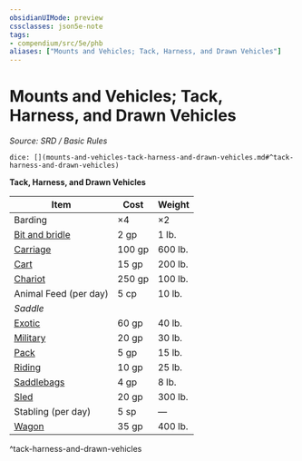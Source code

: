 ```yaml
---
obsidianUIMode: preview
cssclasses: json5e-note
tags:
- compendium/src/5e/phb
aliases: ["Mounts and Vehicles; Tack, Harness, and Drawn Vehicles"]
---
```

# Mounts and Vehicles; Tack, Harness, and Drawn Vehicles
*Source: SRD / Basic Rules* 

`dice: [](mounts-and-vehicles-tack-harness-and-drawn-vehicles.md#^tack-harness-and-drawn-vehicles)`

**Tack, Harness, and Drawn Vehicles**

| Item | Cost | Weight |
|------|------|--------|
| Barding | ×4 | ×2 |
| [Bit and bridle](bit-and-bridle.md) | 2 gp | 1 lb. |
| [Carriage](carriage.md) | 100 gp | 600 lb. |
| [Cart](cart.md) | 15 gp | 200 lb. |
| [Chariot](chariot.md) | 250 gp | 100 lb. |
| Animal Feed (per day) | 5 cp | 10 lb. |
| *Saddle* |  |  |
| [Exotic](exotic-saddle.md) | 60 gp | 40 lb. |
| [Military](military-saddle.md) | 20 gp | 30 lb. |
| [Pack](pack-saddle.md) | 5 gp | 15 lb. |
| [Riding](riding-saddle.md) | 10 gp | 25 lb. |
| [Saddlebags](saddlebags.md) | 4 gp | 8 lb. |
| [Sled](sled.md) | 20 gp | 300 lb. |
| Stabling (per day) | 5 sp | — |
| [Wagon](wagon.md) | 35 gp | 400 lb. |
^tack-harness-and-drawn-vehicles